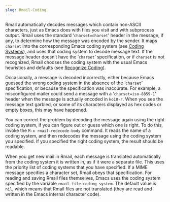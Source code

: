 ```yaml
---
slug: Rmail-Coding
---
```


Rmail automatically decodes messages which contain non-ASCII characters, just as Emacs does with files you visit and with subprocess output. Rmail uses the standard ‘`charset=charset`’ header in the message, if any, to determine how the message was encoded by the sender. It maps `charset` into the corresponding Emacs coding system (see [Coding Systems](/docs/emacs/Coding-Systems)), and uses that coding system to decode message text. If the message header doesn’t have the ‘`charset`’ specification, or if `charset` is not recognized, Rmail chooses the coding system with the usual Emacs heuristics and defaults (see [Recognize Coding](/docs/emacs/Recognize-Coding)).

Occasionally, a message is decoded incorrectly, either because Emacs guessed the wrong coding system in the absence of the ‘`charset`’ specification, or because the specification was inaccurate. For example, a misconfigured mailer could send a message with a ‘`charset=iso-8859-1`’ header when the message is actually encoded in `koi8-r`. When you see the message text garbled, or some of its characters displayed as hex codes or empty boxes, this may have happened.

You can correct the problem by decoding the message again using the right coding system, if you can figure out or guess which one is right. To do this, invoke the `M-x rmail-redecode-body` command. It reads the name of a coding system, and then redecodes the message using the coding system you specified. If you specified the right coding system, the result should be readable.

When you get new mail in Rmail, each message is translated automatically from the coding system it is written in, as if it were a separate file. This uses the priority list of coding systems that you have specified. If a MIME message specifies a character set, Rmail obeys that specification. For reading and saving Rmail files themselves, Emacs uses the coding system specified by the variable `rmail-file-coding-system`. The default value is `nil`, which means that Rmail files are not translated (they are read and written in the Emacs internal character code).
